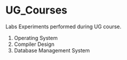 # UG_Courses
Labs Experiments performed during UG course.

1. Operating System
2. Compiler Design
3. Database Management System
